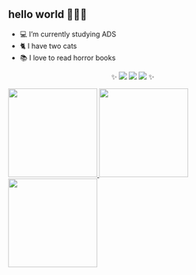 ## hello world 👩🏻‍🦰

- 💻 I’m currently studying ADS
- 🐈 I have two cats 
- 📚 I love to read horror books

<div align="center">
  
✨  <a href="https://instagram.com/ibrunaneves" target="_blank"><img src="https://img.shields.io/badge/-Instagram-%23E4405F?style=for-the-badge&logo=instagram&logoColor=white" target="_blank"></a>
  <a href = "mailto:ibrunaneves@gmail.com"><img src="https://img.shields.io/badge/-Gmail-%23333?style=for-the-badge&logo=gmail&logoColor=white" target="_blank"></a>
  <a href="https://www.linkedin.com/in/bruna-neves-757546100/" target="_blank"><img src="https://img.shields.io/badge/-LinkedIn-%230077B5?style=for-the-badge&logo=linkedin&logoColor=white" target="_blank"></a> ✨
  
</div>

<div>
  <a href="https://github.com/ibrunaneves">
  <img height="180em" src="https://github-readme-stats.vercel.app/api?username=rafaballerini&show_icons=true&theme=dracula&include_all_commits=true&count_private=true"/>
  <img height="180em" src="https://github-readme-stats.vercel.app/api/top-langs/?username=rafaballerini&layout=compact&langs_count=16&theme=dracula"/>
  <img height="180em" src="https://github-readme-stats.vercel.app/api/top-langs/?username=rafaballerini&layout=compact&langs_count=7&theme=dracula"/>
</div>

